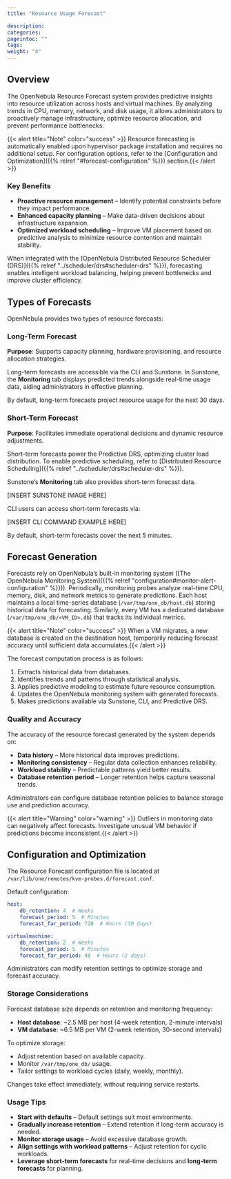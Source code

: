 ```yaml
---
title: "Resource Usage Forecast"

description:
categories:
pageintoc: ""
tags:
weight: "4"
---
```


<a id="monitor-alert-forecast"></a>

<!--# Resource Usage Forecast -->

## Overview

The OpenNebula Resource Forecast system provides predictive insights into resource utilization across hosts and virtual machines. By analyzing trends in CPU, memory, network, and disk usage, it allows administrators to proactively manage infrastructure, optimize resource allocation, and prevent performance bottlenecks.

{{< alert title="Note" color="success" >}}
Resource forecasting is automatically enabled upon hypervisor package installation and requires no additional setup. For configuration options, refer to the [Configuration and Optimization]({{% relref "#forecast-configuration" %}}) section.{{< /alert >}} 

### Key Benefits

- **Proactive resource management** – Identify potential constraints before they impact performance.
- **Enhanced capacity planning** – Make data-driven decisions about infrastructure expansion.
- **Optimized workload scheduling** – Improve VM placement based on predictive analysis to minimize resource contention and maintain stability.

When integrated with the [OpenNebula Distributed Resource Scheduler (DRS)]({{% relref "../scheduler/drs#scheduler-drs" %}}), forecasting enables intelligent workload balancing, helping prevent bottlenecks and improve cluster efficiency.

## Types of Forecasts

OpenNebula provides two types of resource forecasts:

### Long-Term Forecast

**Purpose**: Supports capacity planning, hardware provisioning, and resource allocation strategies.

Long-term forecasts are accessible via the CLI and Sunstone. In Sunstone, the **Monitoring** tab displays predicted trends alongside real-time usage data, aiding administrators in effective planning.

<!-- [INSERT SUNSTONE IMAGE HERE] -->

<!-- CLI users can retrieve long-term forecasts via:

[INSERT CLI COMMAND EXAMPLE HERE] -->

By default, long-term forecasts project resource usage for the next 30 days.

### Short-Term Forecast

**Purpose**: Facilitates immediate operational decisions and dynamic resource adjustments.

Short-term forecasts power the Predictive DRS, optimizing cluster load distribution. To enable predictive scheduling, refer to [Distributed Resource Scheduling]({{% relref "../scheduler/drs#scheduler-drs" %}}).

Sunstone’s **Monitoring** tab also provides short-term forecast data.

[INSERT SUNSTONE IMAGE HERE]

CLI users can access short-term forecasts via:

[INSERT CLI COMMAND EXAMPLE HERE]

By default, short-term forecasts cover the next 5 minutes.

## Forecast Generation

Forecasts rely on OpenNebula’s built-in monitoring system ([The OpenNebula Monitoring System]({{% relref "configuration#monitor-alert-configuration" %}})). Periodically, monitoring probes analyze real-time CPU, memory, disk, and network metrics to generate predictions. Each host maintains a local time-series database (`/var/tmp/one_db/host.db`) storing historical data for forecasting. Similarly, every VM has a dedicated database (`/var/tmp/one_db/<VM_ID>.db`) that tracks its individual metrics.

{{< alert title="Note" color="success" >}}
When a VM migrates, a new database is created on the destination host, temporarily reducing forecast accuracy until sufficient data accumulates.{{< /alert >}} 

The forecast computation process is as follows:

1. Extracts historical data from databases.
2. Identifies trends and patterns through statistical analysis.
3. Applies predictive modeling to estimate future resource consumption.
4. Updates the OpenNebula monitoring system with generated forecasts.
5. Makes predictions available via Sunstone, CLI, and Predictive DRS.

### Quality and Accuracy

The accuracy of the resource forecast generated by the system depends on:

- **Data history** – More historical data improves predictions.
- **Monitoring consistency** – Regular data collection enhances reliability.
- **Workload stability** – Predictable patterns yield better results.
- **Database retention period** – Longer retention helps capture seasonal trends.

Administrators can configure database retention policies to balance storage use and prediction accuracy.

{{< alert title="Warning" color="warning" >}}
Outliers in monitoring data can negatively affect forecasts. Investigate unusual VM behavior if predictions become inconsistent.{{< /alert >}} 

<a id="forecast-configuration"></a>

## Configuration and Optimization

The Resource Forecast configuration file is located at `/var/lib/one/remotes/kvm-probes.d/forecast.conf`.

Default configuration:

```yaml
host:
    db_retention: 4  # Weeks
    forecast_period: 5  # Minutes
    forecast_far_period: 720  # Hours (30 days)

virtualmachine:
    db_retention: 2  # Weeks
    forecast_period: 5  # Minutes
    forecast_far_period: 48  # Hours (2 days)
```

Administrators can modify retention settings to optimize storage and forecast accuracy.

### Storage Considerations

Forecast database size depends on retention and monitoring frequency:

- **Host database**: ~2.5 MB per host (4-week retention, 2-minute intervals)
- **VM database**: ~6.5 MB per VM (2-week retention, 30-second intervals)

To optimize storage:

- Adjust retention based on available capacity.
- Monitor `/var/tmp/one_db/` usage.
- Tailor settings to workload cycles (daily, weekly, monthly).

Changes take effect immediately, without requiring service restarts.

### Usage Tips

- **Start with defaults** – Default settings suit most environments.
- **Gradually increase retention** – Extend retention if long-term accuracy is needed.
- **Monitor storage usage** – Avoid excessive database growth.
- **Align settings with workload patterns** – Adjust retention for cyclic workloads.
- **Leverage short-term forecasts** for real-time decisions and **long-term forecasts** for planning.
